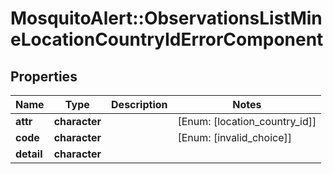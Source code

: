 # MosquitoAlert::ObservationsListMineLocationCountryIdErrorComponent


## Properties
Name | Type | Description | Notes
------------ | ------------- | ------------- | -------------
**attr** | **character** |  | [Enum: [location_country_id]] 
**code** | **character** |  | [Enum: [invalid_choice]] 
**detail** | **character** |  | 


